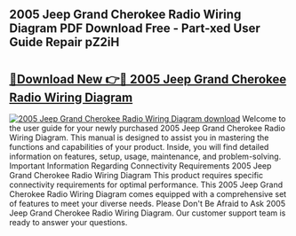 ## 2005 Jeep Grand Cherokee Radio Wiring Diagram PDF Download Free - Part-xed User Guide Repair pZ2iH

# <h2><a href="http://dfku58.blite.top/?on=2005+Jeep+Grand+Cherokee+Radio+Wiring+Diagram">🔗Download New 👉🔴 2005 Jeep Grand Cherokee Radio Wiring Diagram</a></h2>

[![2005 Jeep Grand Cherokee Radio Wiring Diagram download](https://i.imgur.com/lujVjoI.png)](http://dfku58.blite.top/?on=2005+Jeep+Grand+Cherokee+Radio+Wiring+Diagram)
Welcome to the user guide for your newly purchased 2005 Jeep Grand Cherokee Radio Wiring Diagram. This manual is designed to assist you in mastering the functions and capabilities of your product. Inside, you will find detailed information on features, setup, usage, maintenance, and problem-solving. Important Information Regarding Connectivity Requirements 2005 Jeep Grand Cherokee Radio Wiring Diagram This product requires specific connectivity requirements for optimal performance. This 2005 Jeep Grand Cherokee Radio Wiring Diagram comes equipped with a comprehensive set of features to meet your diverse needs. Please Don't Be Afraid to Ask 2005 Jeep Grand Cherokee Radio Wiring Diagram. Our customer support team is ready to answer your questions.
